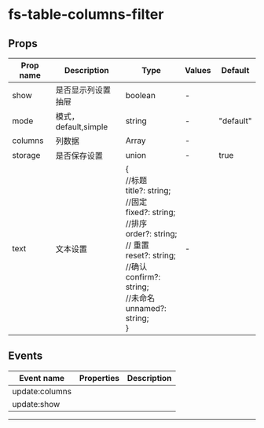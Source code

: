 # fs-table-columns-filter

## Props

| Prop name | Description          | Type                                                                                                                                                                                                                 | Values | Default   |
| --------- | -------------------- | -------------------------------------------------------------------------------------------------------------------------------------------------------------------------------------------------------------------- | ------ | --------- |
| show      | 是否显示列设置抽屉   | boolean                                                                                                                                                                                                              | -      |           |
| mode      | 模式，default,simple | string                                                                                                                                                                                                               | -      | "default" |
| columns   | 列数据               | Array                                                                                                                                                                                                                | -      |           |
| storage   | 是否保存设置         | union                                                                                                                                                                                                                | -      | true      |
| text      | 文本设置             | {<br/> //标题<br/> title?: string;<br/> //固定<br/> fixed?: string;<br/> //排序<br/> order?: string;<br/> // 重置<br/> reset?: string;<br/> //确认<br/> confirm?: string;<br/> //未命名<br/> unnamed?: string;<br/>} | -      |           |

## Events

| Event name     | Properties | Description |
| -------------- | ---------- | ----------- |
| update:columns |            |
| update:show    |            |

---
